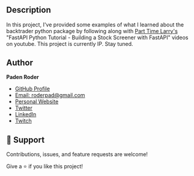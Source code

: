 <h1 align="center"><ProjectName></h1>

<p align="center"><ProjectDescription></p>

## Description

In this project, I've provided some examples of what I learned about the backtrader python package by following along with [Part Time Larry's](https://www.youtube.com/watch?v=5GorMC2lPpk "FastAPI Python Tutorial - Building a Stock Screener with FastAPI") "FastAPI Python Tutorial - Building a Stock Screener with FastAPI" videos on youtube. This project is currently IP. Stay tuned.
<!---The current project has two datasets (Oracle stock and S&P 500) and two trading strategies (Golden Cross and Buy & Hold for 5 days). 

## Links

- [Backtrader Quick Start](https://www.backtrader.com/docu/quickstart/quickstart/ "BT Quick Start")

- [ORCL Dataset](https://github.com/mementum/backtrader/blob/master/datas/orcl-1995-2014.txt "ORCL Dataset")

- [Golden Cross/Death Cross](https://www.daytradetheworld.com/trading-blog/golden-cross/ "Golden Cross Strat")

- [Repo](https://github.com/roderpad/BacktraderPlayground "BacktraderPlayground Repo")

- [Bugs](https://github.com/roderpad/BacktraderPlayground/issues "Issues Page")

## Screenshots

![Example Input](/screenshots/ProgramRun.png "Example Input")
![Example Output](/screenshots/Output.png "Example Output")

## How To Use

An example of how to run this is: `python trader.py golden_cross SPY 5000 20`. This runs the backtest using the golden_cross strategy using S&P500 data starting with $5k and order sizes of 20 stocks.

The five arguments:

### `strategy`,

The type of strategy you want to backtest. Currently only `golden_cross` and `buy_hold5days` are accepted.

### `ticker`,

The stock ticker used to test your strategy on. Currently only `ORCL` and `SPY` are accepted.

### `starting_cash`,

The amount of cash you want to start your backtest with.

### `order_size`,

The number of stocks you wish to execute an order with.

## Built With

- Python
- Matplotlib
- Backtrader

## Future Updates

- Get ticker and historical price data programmatically
- Allow for input of date range arguments
- Create more sophisticated buy options for placed orders

--->
## Author

**Paden Roder**

- [GitHub Profile](https://github.com/roderpad "Paden Roder")
- [Email: roderpad@gmail.com](mailto:roderpad@gmail.com)
- [Personal Website](https://padenroder.com/ "Website")
- [Twitter](https://twitter.com/PadenRoder "Twitter")
- [LinkedIn](https://www.linkedin.com/in/padenroder/ "LinkedIn")
- [Twitch](https://www.twitch.tv/roderbro "Twitch")

## 🤝 Support

Contributions, issues, and feature requests are welcome!

Give a ⭐️ if you like this project!